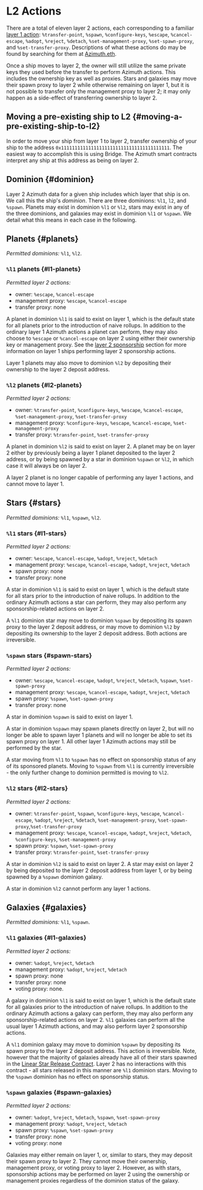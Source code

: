 # L2 Actions

There are a total of eleven layer 2 actions, each corresponding to a familiar [layer 1 action](../ecliptic.md): `%transfer-point`, `%spawn`, `%configure-keys`, `%escape`, `%cancel-escape`, `%adopt`, `%reject`, `%detach`, `%set-management-proxy`, `%set-spawn-proxy`, and `%set-transfer-proxy`. Descriptions of what these actions do may be found by searching for them at [Azimuth.eth](../azimuth-eth.md).

Once a ship moves to layer 2, the owner will still utilize the same private keys they used before the transfer to perform Azimuth actions. This includes the ownership key as well as proxies. Stars and galaxies may move their spawn proxy to layer 2 while otherwise remaining on layer 1, but it is not possible to transfer only the management proxy to layer 2; it may only happen as a side-effect of transferring ownership to layer 2.

## Moving a pre-existing ship to L2 {#moving-a-pre-existing-ship-to-l2}

In order to move your ship from layer 1 to layer 2, transfer ownership of your ship to the address `0x1111111111111111111111111111111111111111`. The easiest way to accomplish this is using Bridge. The Azimuth smart contracts interpret any ship at this address as being on layer 2.

## Dominion {#dominion}

Layer 2 Azimuth data for a given ship includes which layer that ship is on. We call this the ship's _dominion_. There are three dominions: `%l1`, `l2`, and `%spawn`. Planets may exist in dominion `%l1` or `%l2`, stars may exist in any of the three dominions, and galaxies may exist in dominion `%l1` or `%spawn`. We detail what this means in each case in the following.

## Planets {#planets}

*Permitted dominions:* `%l1`, `%l2`.

### `%l1` planets {#l1-planets}

*Permitted layer 2 actions:* 
 - owner: `%escape`, `%cancel-escape`
 - management proxy: `%escape`, `%cancel-escape`
 - transfer proxy: none

A planet in dominion `%l1` is said to exist on layer 1, which is the default state for all planets prior to the introduction of naive rollups. In addition to the ordinary layer 1 Azimuth actions a planet can perform, they may also choose to `%escape` or `%cancel-escape` on layer 2 using either their ownership key or management proxy. See the [layer 2 sponsorship](README.md#sponsorship) section for more information on layer 1 ships performing layer 2 sponsorship actions.

Layer 1 planets may also move to dominion `%l2` by depositing their ownership to the layer 2 deposit address.

### `%l2` planets {#l2-planets}

*Permitted layer 2 actions:*
 - owner: `%transfer-point`, `%configure-keys`,
`%escape`, `%cancel-escape`, `%set-management-proxy`, `%set-transfer-proxy`
 - management proxy: `%configure-keys`, `%escape`, `%cancel-escape`,
`%set-management-proxy`
 - transfer proxy: `%transfer-point`, `%set-transfer-proxy`

A planet in dominion `%l2` is said to exist on layer 2. A planet may be on layer 2 either by previously being a layer 1 planet deposited to the layer 2 address, or by being spawned by a star in dominion `%spawn` or `%l2`, in which case it will always be on layer 2.

A layer 2 planet is no longer capable of performing any layer 1 actions, and cannot move to layer 1.

## Stars {#stars}

*Permitted dominions:* `%l1`, `%spawn`, `%l2`.

### `%l1` stars {#l1-stars}

*Permitted layer 2 actions:*
 - owner: `%escape`, `%cancel-escape`, `%adopt`,
`%reject`, `%detach`
 - management proxy: `%escape`, `%cancel-escape`, `%adopt`,
`%reject`, `%detach`
 - spawn proxy: none
 - transfer proxy: none

A star in dominion `%l1` is said to exist on layer 1, which is the default state for all stars prior to the introduction of naive rollups. In addition to the ordinary Azimuth actions a star can perform, they may also perform any sponsorship-related actions on layer 2.

A `%l1` dominion star may move to dominion `%spawn` by depositing its spawn proxy to the layer 2 deposit address, or may move to dominion `%l2` by depositing its ownership to the layer 2 deposit address. Both actions are irreversible.

### `%spawn` stars {#spawn-stars}

*Permitted layer 2 actions:*
 - owner: `%escape`, `%cancel-escape`, `%adopt`,
`%reject`, `%detach`, `%spawn`, `%set-spawn-proxy`
 - management proxy: `%escape`,
`%cancel-escape`, `%adopt`, `%reject`, `%detach`
 - spawn proxy: `%spawn`,
`%set-spawn-proxy`
 - transfer proxy: none

A star in dominion `%spawn` is said to exist on layer 1.

A star in dominion `%spawn` may spawn planets directly on layer 2, but will no longer be able to spawn layer 1 planets and will no longer be able to set its spawn proxy on layer 1. All other layer 1 Azimuth actions may still be performed by the star.

A star moving from `%l1` to `%spawn` has no effect on sponsorship status of any of its sponsored planets. Moving to `%spawn` from `%l1` is currently irreversible - the only further change to dominion permitted is moving to `%l2`.

### `%l2` stars {#l2-stars}

*Permitted layer 2 actions:*
 - owner: `%transfer-point`, `%spawn`, `%configure-keys`, `%escape`,
`%cancel-escape`, `%adopt`, `%reject`, `%detach`, `%set-management-proxy`,
`%set-spawn-proxy`,`%set-transfer-proxy`
 - management proxy: `%escape`,
`%cancel-escape`, `%adopt`, `%reject`, `%detach`, `%configure-keys`,
`%set-management-proxy`
 - spawn proxy: `%spawn`, `%set-spawn-proxy`
 - transfer proxy: `%transfer-point`, `%set-transfer-proxy`

A star in dominion `%l2` is said to exist on layer 2. A star may exist on layer 2 by being deposited to the layer 2 deposit address from layer 1, or by being spawned by a `%spawn` dominion galaxy.

A star in dominion `%l2` cannot perform any layer 1 actions.

## Galaxies {#galaxies}

*Permitted dominions:* `%l1`, `%spawn`.

### `%l1` galaxies {#l1-galaxies}

*Permitted layer 2 actions:*
 - owner: `%adopt`, `%reject`, `%detach`
 - management proxy: `%adopt`, `%reject`, `%detach`
 - spawn proxy: none
 - transfer proxy: none
 - voting proxy: none.

A galaxy in dominion `%l1` is said to exist on layer 1, which is the default state for all galaxies prior to the introduction of naive rollups. In addition to the ordinary Azimuth actions a galaxy can perform, they may also perform any sponsorship-related actions on layer 2. `%l1` galaxies can perform all the usual layer 1 Azimuth actions, and may also perform layer 2 sponsorship actions.

A `%l1` dominion galaxy may move to dominion `%spawn` by depositing its spawn proxy to the layer 2 deposit address. This action is irreversible. Note, however that the majority of galaxies already have all of their stars spawned in the [Linear Star Release Contract](https://etherscan.io/address/0x86cd9cd0992f04231751e3761de45cecea5d1801). Layer 2 has no interactions with this contract - all stars released in this manner are `%l1` dominion stars. Moving to the `%spawn` dominion has no effect on sponsorship status.

### `%spawn` galaxies {#spawn-galaxies}

*Permitted layer 2 actions:*
 - owner: `%adopt`, `%reject`, `%detach`, `%spawn`, `%set-spawn-proxy`
 - management proxy: `%adopt`, `%reject`, `%detach`
 - spawn proxy: `%spawn`, `%set-spawn-proxy`
 - transfer proxy: none
 - voting proxy: none

Galaxies may either remain on layer 1, or, similar to stars, they may deposit their spawn proxy to layer 2. They cannot move their ownership, management proxy, or voting proxy to layer 2. However, as with stars, sponsorship actions may be performed on layer 2 using the ownership or management proxies regardless of the dominion status of the galaxy.



